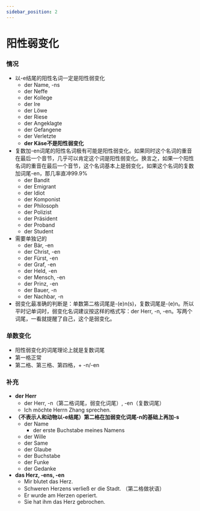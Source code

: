 ```yaml
---
sidebar_position: 2
---
```


# 阳性弱变化

### 情况

* 以-e结尾的阳性名词一定是阳性弱变化
  * der Name, -ns
  * der Neffe
  * der Kollege
  * der Ire
  * der Löwe
  * der Riese
  * der Angeklagte
  * der Gefangene
  * der Verletzte
  * **der Käse不是阳性弱变化**
* 复数加-en词尾的阳性名词极有可能是阳性弱变化。如果同时这个名词的重音在最后一个音节，几乎可以肯定这个词是阳性弱变化。换言之，如果一个阳性名词的重音在最后一个音节，这个名词基本上是弱变化，如果这个名词的复数加词尾-en，那几率直冲99.9%
  * der Bandit
  * der Emigrant
  * der Idiot
  * der Komponist
  * der Philosoph
  * der Polizist
  * der Präsident
  * der Proband
  * der Student
* 需要单独记的
  * der Bär, -en
  * der Christ, -en
  * der Fürst, -en
  * der Graf, -en
  * der Held, -en
  * der Mensch, -en
  * der Prinz, -en
  * der Bauer, -n
  * der Nachbar, -n
* 弱变化最准确的判断是：单数第二格词尾是-(e)n(s)，复数词尾是-(e)n。所以平时记单词时，弱变化名词建议按这样的格式写：der Herr, -n, -en。写两个词尾，一看就提醒了自己，这个是弱变化。

### 单数变化

* 阳性弱变化的词尾理论上就是复数词尾
* 第一格正常
* 第二格、第三格、第四格，+ -n/-en

### 补充

* **der Herr**
  * der Herr, -n（第二格词尾，弱变化词尾）, -en（复数词尾）
  * Ich möchte Herrn Zhang sprechen.
* **（不表示人和动物以-e结尾）第二格在加弱变化词尾-n的基础上再加-s**
  * der Name
    * der erste Buchstabe meines Namens
  * der Wille
  * der Same
  * der Glaube
  * der Buchstabe
  * der Funke
  * der Gedanke
* **das Herz, -ens, -en**
  * Mir blutet das Herz.
  * Schweren Herzens verließ er die Stadt. （第二格做状语）
  * Er wurde am Herzen operiert.
  * Sie hat ihm das Herz gebrochen.

